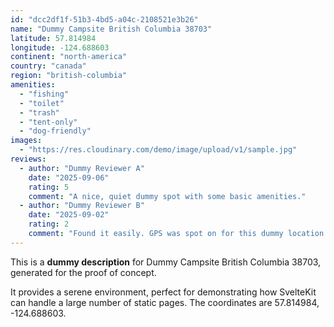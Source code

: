 ```yaml
---
id: "dcc2df1f-51b3-4bd5-a04c-2108521e3b26"
name: "Dummy Campsite British Columbia 38703"
latitude: 57.814984
longitude: -124.688603
continent: "north-america"
country: "canada"
region: "british-columbia"
amenities:
  - "fishing"
  - "toilet"
  - "trash"
  - "tent-only"
  - "dog-friendly"
images:
  - "https://res.cloudinary.com/demo/image/upload/v1/sample.jpg"
reviews:
  - author: "Dummy Reviewer A"
    date: "2025-09-06"
    rating: 5
    comment: "A nice, quiet dummy spot with some basic amenities."
  - author: "Dummy Reviewer B"
    date: "2025-09-02"
    rating: 2
    comment: "Found it easily. GPS was spot on for this dummy location."
---
```


This is a **dummy description** for Dummy Campsite British Columbia 38703, generated for the proof of concept.

It provides a serene environment, perfect for demonstrating how SvelteKit can handle a large number of static pages. The coordinates are 57.814984, -124.688603.
